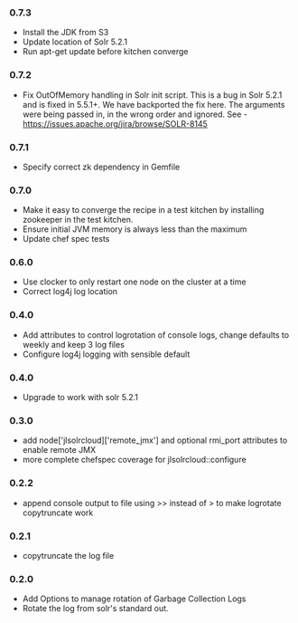 ### 0.7.3
 - Install the JDK from S3
 - Update location of Solr 5.2.1
 - Run apt-get update before kitchen converge

### 0.7.2
 - Fix OutOfMemory handling in Solr init script. This is a bug in Solr 5.2.1
 and is fixed in 5.5.1+. We have backported the fix here. The arguments were
 being passed in, in the wrong order and ignored.
 See - https://issues.apache.org/jira/browse/SOLR-8145

### 0.7.1
 - Specify correct zk dependency in Gemfile

### 0.7.0
 - Make it easy to converge the recipe in a test kitchen by installing
   zookeeper in the test kitchen.
 - Ensure initial JVM memory is always less than the maximum
 - Update chef spec tests

### 0.6.0
 - Use clocker to only restart one node on the cluster at a time
 - Correct log4j log location

### 0.4.0
 - Add attributes to control logrotation of console logs, change defaults to
   weekly and keep 3 log files
 - Configure log4j logging with sensible default

### 0.4.0
 - Upgrade to work with solr 5.2.1

### 0.3.0
 - add node['jlsolrcloud]['remote_jmx'] and optional rmi_port attributes
   to enable remote JMX
 - more complete chefspec coverage for jlsolrcloud::configure

### 0.2.2
 - append console output to file using >> instead of > to make logrotate
   copytruncate work

### 0.2.1
 - copytruncate the log file

### 0.2.0
 - Add Options to manage rotation of Garbage Collection Logs
 - Rotate the log from solr's standard out.
